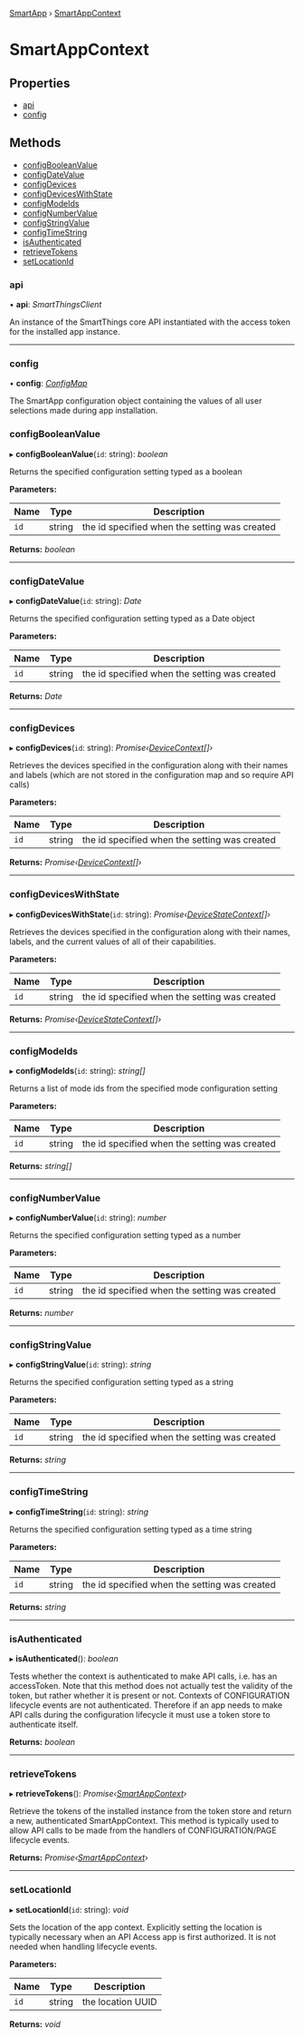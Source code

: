 [SmartApp](../classes/_smart_app_d_.smartapp.md) ›  [SmartAppContext](_util_smart_app_context_d_.smartappcontext.md)
# SmartAppContext
## Properties

* [api](_util_smart_app_context_d_.smartappcontext.md#api)
* [config](_util_smart_app_context_d_.smartappcontext.md#config)

## Methods

* [configBooleanValue](_util_smart_app_context_d_.smartappcontext.md#configbooleanvalue)
* [configDateValue](_util_smart_app_context_d_.smartappcontext.md#configdatevalue)
* [configDevices](_util_smart_app_context_d_.smartappcontext.md#configdevices)
* [configDevicesWithState](_util_smart_app_context_d_.smartappcontext.md#configdeviceswithstate)
* [configModeIds](_util_smart_app_context_d_.smartappcontext.md#configmodeids)
* [configNumberValue](_util_smart_app_context_d_.smartappcontext.md#confignumbervalue)
* [configStringValue](_util_smart_app_context_d_.smartappcontext.md#configstringvalue)
* [configTimeString](_util_smart_app_context_d_.smartappcontext.md#configtimestring)
* [isAuthenticated](_util_smart_app_context_d_.smartappcontext.md#isauthenticated)
* [retrieveTokens](_util_smart_app_context_d_.smartappcontext.md#retrievetokens)
* [setLocationId](_util_smart_app_context_d_.smartappcontext.md#setlocationid)


###  api

• **api**: *SmartThingsClient*

An instance of the SmartThings core API instantiated with the access token for the installed app instance.

___

###  config

• **config**: *[ConfigMap](../modules/_lifecycle_events_d_.md#configmap)*

The SmartApp configuration object containing the values of all user selections made during app installation.


###  configBooleanValue

▸ **configBooleanValue**(`id`: string): *boolean*

Returns the specified configuration setting typed as a boolean

**Parameters:**

Name | Type | Description |
------ | ------ | ------ |
`id` | string | the id specified when the setting was created  |

**Returns:** *boolean*

___

###  configDateValue

▸ **configDateValue**(`id`: string): *Date*

Returns the specified configuration setting typed as a Date object

**Parameters:**

Name | Type | Description |
------ | ------ | ------ |
`id` | string | the id specified when the setting was created  |

**Returns:** *Date*

___

###  configDevices

▸ **configDevices**(`id`: string): *Promise‹[DeviceContext](_util_smart_app_context_d_.devicecontext.md)[]›*

Retrieves the devices specified in the configuration along with their names and
labels (which are not stored in the configuration map and so require API calls)

**Parameters:**

Name | Type | Description |
------ | ------ | ------ |
`id` | string | the id specified when the setting was created  |

**Returns:** *Promise‹[DeviceContext](_util_smart_app_context_d_.devicecontext.md)[]›*

___

###  configDevicesWithState

▸ **configDevicesWithState**(`id`: string): *Promise‹[DeviceStateContext](_util_smart_app_context_d_.devicestatecontext.md)[]›*

Retrieves the devices specified in the configuration along with their names,
labels, and the current values of all of their capabilities.

**Parameters:**

Name | Type | Description |
------ | ------ | ------ |
`id` | string | the id specified when the setting was created  |

**Returns:** *Promise‹[DeviceStateContext](_util_smart_app_context_d_.devicestatecontext.md)[]›*

___

###  configModeIds

▸ **configModeIds**(`id`: string): *string[]*

Returns a list of mode ids from the specified mode configuration setting

**Parameters:**

Name | Type | Description |
------ | ------ | ------ |
`id` | string | the id specified when the setting was created  |

**Returns:** *string[]*

___

###  configNumberValue

▸ **configNumberValue**(`id`: string): *number*

Returns the specified configuration setting typed as a number

**Parameters:**

Name | Type | Description |
------ | ------ | ------ |
`id` | string | the id specified when the setting was created  |

**Returns:** *number*

___

###  configStringValue

▸ **configStringValue**(`id`: string): *string*

Returns the specified configuration setting typed as a string

**Parameters:**

Name | Type | Description |
------ | ------ | ------ |
`id` | string | the id specified when the setting was created  |

**Returns:** *string*

___

###  configTimeString

▸ **configTimeString**(`id`: string): *string*

Returns the specified configuration setting typed as a time string

**Parameters:**

Name | Type | Description |
------ | ------ | ------ |
`id` | string | the id specified when the setting was created  |

**Returns:** *string*

___

###  isAuthenticated

▸ **isAuthenticated**(): *boolean*

Tests whether the context is authenticated to make API calls, i.e. has an accessToken.
Note that this method does not actually test the validity of the token, but rather
whether it is present or not. Contexts of CONFIGURATION lifecycle events are not
authenticated. Therefore if an app needs to make API calls during the configuration
lifecycle it must use a token store to authenticate itself.

**Returns:** *boolean*

___

###  retrieveTokens

▸ **retrieveTokens**(): *Promise‹[SmartAppContext](_util_smart_app_context_d_.smartappcontext.md)›*

Retrieve the tokens of the installed instance from the token store and return a new, authenticated
SmartAppContext. This method is typically used to allow API calls to be made from the handlers
of CONFIGURATION/PAGE lifecycle events.

**Returns:** *Promise‹[SmartAppContext](_util_smart_app_context_d_.smartappcontext.md)›*

___

###  setLocationId

▸ **setLocationId**(`id`: string): *void*

Sets the location of the app context. Explicitly setting the location is typically necessary when an
API Access app is first authorized. It is not needed when handling lifecycle events.

**Parameters:**

Name | Type | Description |
------ | ------ | ------ |
`id` | string | the location UUID  |

**Returns:** *void*


